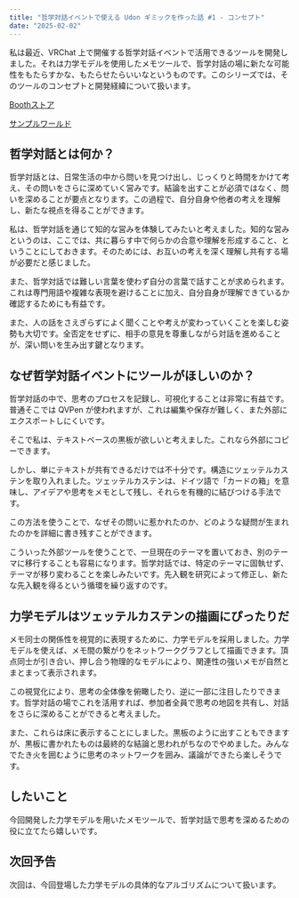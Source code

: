 ```yaml
---
title: "哲学対話イベントで使える Udon ギミックを作った話 #1 - コンセプト"
date: "2025-02-02"
---
```


私は最近、VRChat 上で開催する哲学対話イベントで活用できるツールを開発しました。それは力学モデルを使用したメモツールで、哲学対話の場に新たな可能性をもたらすかな、もたらせたらいいなというものです。このシリーズでは、そのツールのコンセプトと開発経緯について扱います。

[Boothストア](https://nawashiro.booth.pm/items/6082934)

[サンプルワールド](https://vrchat.com/home/launch?worldId=wrld_b6c40f25-1670-4e73-849e-d8b5f4794951)

## 哲学対話とは何か？

哲学対話とは、日常生活の中から問いを見つけ出し、じっくりと時間をかけて考え、その問いをさらに深めていく営みです。結論を出すことが必須ではなく、問いを深めることが要点となります。この過程で、自分自身や他者の考えを理解し、新たな視点を得ることができます。

私は、哲学対話を通じて知的な営みを体験してみたいと考えました。知的な営みというのは、ここでは、共に暮らす中で何らかの合意や理解を形成すること、ということにしておきます。そのためには、お互いの考えを深く理解し共有する場が必要だと感じました。

また、哲学対話では難しい言葉を使わず自分の言葉で話すことが求められます。これは専門用語や複雑な表現を避けることに加え、自分自身が理解できているか確認するためにも有益です。

また、人の話をさえぎらずによく聞くことや考えが変わっていくことを楽しむ姿勢も大切です。全否定をせずに、相手の意見を尊重しながら対話を進めることが、深い問いを生み出す鍵となります。

## なぜ哲学対話イベントにツールがほしいのか？

哲学対話の中で、思考のプロセスを記録し、可視化することは非常に有益です。普通そこでは QVPen が使われますが、これは編集や保存が難しく、また外部にエクスポートしにくいです。

そこで私は、テキストベースの黒板が欲しいと考えました。これなら外部にコピーできます。

しかし、単にテキストが共有できるだけでは不十分です。構造にツェッテルカステンを取り入れました。ツェッテルカステンは、ドイツ語で「カードの箱」を意味し、アイデアや思考をメモとして残し、それらを有機的に結びつける手法です。

この方法を使うことで、なぜその問いに惹かれたのか、どのような疑問が生まれたのかを詳細に書き残すことができます。

こういった外部ツールを使うことで、一旦現在のテーマを置いておき、別のテーマに移行することも容易になります。哲学対話では、特定のテーマに固執せず、テーマが移り変わることを楽しみたいです。先入観を研究によって修正し、新たな先入観を得るという循環を繰り返すのです。

## 力学モデルはツェッテルカステンの描画にぴったりだ

メモ同士の関係性を視覚的に表現するために、力学モデルを採用しました。力学モデルを使えば、メモ間の繋がりをネットワークグラフとして描画できます。頂点同士が引き合い、押し合う物理的なモデルにより、関連性の強いメモが自然とまとまって表示されます。

この視覚化により、思考の全体像を俯瞰したり、逆に一部に注目したりできます。哲学対話の場でこれを活用すれば、参加者全員で思考の地図を共有し、対話をさらに深めることができると考えました。

また、これらは床に表示することにしました。黒板のように出すこともできますが、黒板に書かれたものは最終的な結論と思われがちなのでやめました。みんなでたき火を囲むように思考のネットワークを囲み、議論ができたら楽しそうです。

## したいこと

今回開発した力学モデルを用いたメモツールで、哲学対話で思考を深めるための役に立てたら嬉しいです。

## 次回予告

次回は、今回登場した力学モデルの具体的なアルゴリズムについて扱います。
